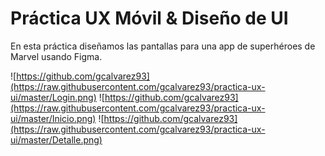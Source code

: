 # Práctica UX Móvil & Diseño de UI

En esta práctica diseñamos las pantallas para una app de superhéroes de Marvel usando Figma.

![https://github.com/gcalvarez93](https://raw.githubusercontent.com/gcalvarez93/practica-ux-ui/master/Login.png)
![https://github.com/gcalvarez93](https://raw.githubusercontent.com/gcalvarez93/practica-ux-ui/master/Inicio.png)
![https://github.com/gcalvarez93](https://raw.githubusercontent.com/gcalvarez93/practica-ux-ui/master/Detalle.png)
